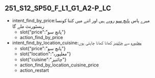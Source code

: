 ## 251_S12_SP50_F_L1_G1_A2-P_LC
* intent_find_by_price:میرے پاس [پانچ سو](price) روپے ہیں اور اتنے میں کتنا کونسا ریسٹورنٹ ملے گا
	- slot{"price":"پانچ سو"}
	- action_find_by_price
* intent_find_by_location_cuisine:[مغلپورہ](location) سے [چائنیز](cuisine) کھانا کھانا چاہتی ہوں
	- slot{"price":"پانچ سو"}
	- slot{"location":"مغلپورہ"}
	- slot{"cuisine":"چائنیز"}
	- action_find_by_location_cuisine_price
	- action_restart